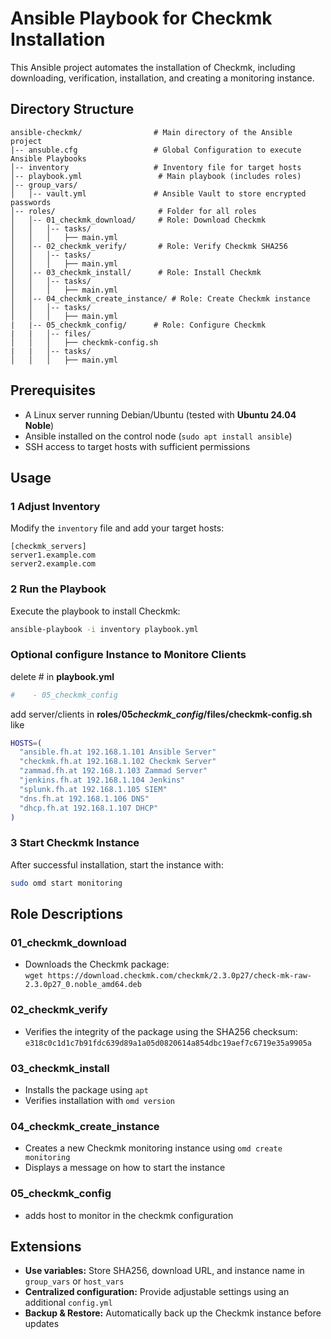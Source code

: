 # Ansible Playbook for Checkmk Installation

This Ansible project automates the installation of Checkmk, including downloading, verification, installation, and creating a monitoring instance.

## Directory Structure

```
ansible-checkmk/                # Main directory of the Ansible project
|-- ansuble.cfg                 # Global Configuration to execute Ansible Playbooks
│-- inventory                   # Inventory file for target hosts
│-- playbook.yml                 # Main playbook (includes roles)
│-- group_vars/
│   │-- vault.yml               # Ansible Vault to store encrypted passwords
│-- roles/                       # Folder for all roles
│   │-- 01_checkmk_download/     # Role: Download Checkmk
│   │   │-- tasks/
│   │   │   ├── main.yml
│   │-- 02_checkmk_verify/       # Role: Verify Checkmk SHA256
│   │   │-- tasks/
│   │   │   ├── main.yml
│   │-- 03_checkmk_install/      # Role: Install Checkmk
│   │   │-- tasks/
│   │   │   ├── main.yml
│   │-- 04_checkmk_create_instance/ # Role: Create Checkmk instance
│   │   │-- tasks/
│   │   │   ├── main.yml
|   |-- 05_checkmk_config/      # Role: Configure Checkmk
|   |   │-- files/
│   │   │   ├── checkmk-config.sh
|   |   │-- tasks/
│   │   │   ├── main.yml
```

## Prerequisites

- A Linux server running Debian/Ubuntu (tested with **Ubuntu 24.04 Noble**)
- Ansible installed on the control node (`sudo apt install ansible`)
- SSH access to target hosts with sufficient permissions

## Usage

### 1️ **Adjust Inventory**

Modify the `inventory` file and add your target hosts:

```
[checkmk_servers]
server1.example.com
server2.example.com
```

### 2️ **Run the Playbook**

Execute the playbook to install Checkmk:

```sh
ansible-playbook -i inventory playbook.yml
```

### Optional **configure Instance to Monitore Clients**

delete # in **playbook.yml**

```sh
#    - 05_checkmk_config
```

add server/clients in **roles/05*checkmk_config*/files/checkmk-config.sh** like

```sh
HOSTS=(
  "ansible.fh.at 192.168.1.101 Ansible Server"
  "checkmk.fh.at 192.168.1.102 Checkmk Server"
  "zammad.fh.at 192.168.1.103 Zammad Server"
  "jenkins.fh.at 192.168.1.104 Jenkins"
  "splunk.fh.at 192.168.1.105 SIEM"
  "dns.fh.at 192.168.1.106 DNS"
  "dhcp.fh.at 192.168.1.107 DHCP"
)
```

### 3️ **Start Checkmk Instance**

After successful installation, start the instance with:

```sh
sudo omd start monitoring
```

## Role Descriptions

### **01_checkmk_download**

- Downloads the Checkmk package:  
  `wget https://download.checkmk.com/checkmk/2.3.0p27/check-mk-raw-2.3.0p27_0.noble_amd64.deb`

### **02_checkmk_verify**

- Verifies the integrity of the package using the SHA256 checksum:  
  `e318c0c1d1c7b91fdc639d89a1a05d0820614a854dbc19aef7c6719e35a9905a`

### **03_checkmk_install**

- Installs the package using `apt`
- Verifies installation with `omd version`

### **04_checkmk_create_instance**

- Creates a new Checkmk monitoring instance using `omd create monitoring`
- Displays a message on how to start the instance

### **05_checkmk_config**

- adds host to monitor in the checkmk configuration

## Extensions

- **Use variables:** Store SHA256, download URL, and instance name in `group_vars` or `host_vars`
- **Centralized configuration:** Provide adjustable settings using an additional `config.yml`
- **Backup & Restore:** Automatically back up the Checkmk instance before updates
